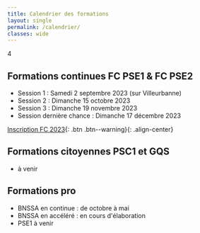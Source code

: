 ```yaml
---
title: Calendrier des formations
layout: single
permalink: /calendrier/
classes: wide
---
```

4

## Formations continues FC PSE1 & FC PSE2
- Session 1 : Samedi 2 septembre 2023 (sur Villeurbanne)
- Session 2 : Dimanche 15 octobre 2023
- Session 3 : Dimanche 19 novembre 2023
- Session dernière chance : Dimanche 17 décembre 2023

[Inscription FC 2023](/inscriptions/#formations){: .btn .btn--warning}{: .align-center}

## Formations citoyennes PSC1 et GQS
- à venir


## Formations pro
- BNSSA en continue : de octobre à mai
- BNSSA en accéléré : en cours d'élaboration
- PSE1 à venir
